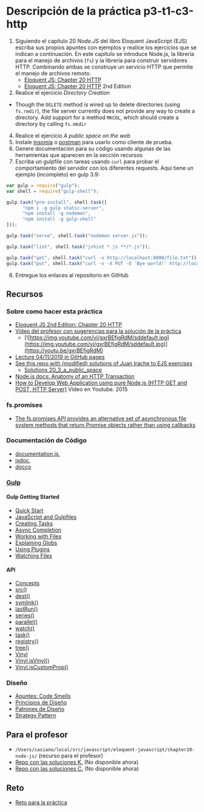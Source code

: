 # Descripción de la práctica p3-t1-c3-http

1. Siguiendo el capítulo 20 *Node.JS*  del libro Eloquent JavaScript (EJS) escriba sus propios apuntes con ejemplos y realice los ejercicios que se indican a continuación.
  En este capítulo se introduce Node.js, la librería para el manejo de archivos (`fs`) y la librería para construir servidores HTTP. Combinando ambas se construye un servicio HTTP que permite el manejo de archivos remoto. 
    - [Eloquent JS: Chapter 20 HTTP](http://eloquentjavascript.net/20_node.html)
    - [Eloquent JS: Chapter 20 HTTP](http://eloquentjavascript.net/2nd_edition/20_node.html) 2nd Edition
3. Realice el ejercicio *Directory Creation* 
  - Though the `DELETE` method is wired up to delete directories (using `fs.rmdir`), 
  the file server currently does not provide any way to create a directory.  Add 
  support for a method `MKCOL`, which should create a directory by calling `fs.mkdir` 
4. Realice el ejercicio *A public space on the web*
4. Instale [insomia](https://insomnia.rest/) o [postman](https://www.getpostman.com/) para usarlo como cliente de prueba.
5. Genere documentación para su código usando algunas de las herramientas que aparecen en la sección recursos
5. Escriba un gulpfile con tareas usando `curl` para probar el comportamiento del servidor con los diferentes requests. Aquí tiene un ejemplo (incompleto) en gulp 3.9:

  ```js
  var gulp = require("gulp");
  var shell = require("gulp-shell");

  gulp.task("pre-install", shell.task([
        "npm i -g gulp static-server",
        "npm install -g nodemon",
        "npm install -g gulp-shell"
  ]));

  gulp.task("serve", shell.task("nodemon server.js"));

  gulp.task("lint", shell.task("jshint *.js **/*.js"));

  gulp.task("get", shell.task("curl -v http://localhost:8000/file.txt"));
  gulp.task("put", shell.task("curl -v -X PUT -d 'Bye world!' http://localhost:8000/file.txt"));


  ```

6. Entregue los enlaces al repositorio en GitHub 

## Recursos

### Sobre como hacer esta práctica

* [Eloquent JS 2nd Edition: Chapter 20 HTTP](http://eloquentjavascript.net/2nd_edition/20_node.html)
* [Vídeo del profesor con sugerencias para la solución de la práctica](https://youtu.be/gxrBEfjgRdM)
  * [![https://img.youtube.com/vi/gxrBEfjgRdM/sddefault.jpg](https://img.youtube.com/vi/gxrBEfjgRdM/sddefault.jpg)](https://youtu.be/gxrBEfjgRdM)
* [Lecture 04/11/2019 in GitHub pages](https://ull-mii-sytws-1920.github.io/clases/2019-11-04/)
* [See this repo with (modified) solutions of Juan Irache to EJS exercises](https://github.com/ULL-MII-SYTWS-1920/eloquent-javascript-exercises)
  - [Solutions 20_3_a_public_space](https://github.com/ULL-MII-SYTWS-1920/eloquent-javascript-exercises/tree/master/20_3_public_space)
* [Node.js docs: Anatomy of an HTTP Transaction](https://nodejs.org/es/docs/guides/anatomy-of-an-http-transaction/)
* [How to Develop Web Application using pure Node.js (HTTP GET and POST, HTTP Server)](https://youtu.be/nuw48-u3Yrg) Vídeo en Youtube. 2015

### fs.promises

* [The fs.promises API provides an alternative set of asynchronous file system methods that return Promise objects rather than using callbacks](https://nodejs.org/dist/latest-v10.x/docs/api/fs.html#fs_fs_promises_api)

### Documentación de Código  

* [documentation.js](http://documentation.js.org/), 
* [jsdoc](https://www.npmjs.com/package/jsdoc), 
* [docco](http://jashkenas.github.io/docco`)

### [Gulp](../../build-tools#gulp)

#### Gulp Getting Started

*   [Quick Start](https://gulpjs.com/docs/en/getting-started/quick-start)
*   [JavaScript and Gulpfiles](https://gulpjs.com/docs/en/getting-started/javascript-and-gulpfiles)
*   [Creating Tasks](https://gulpjs.com/docs/en/getting-started/creating-tasks)
*   [Async Completion](https://gulpjs.com/docs/en/getting-started/async-completion)
*   [Working with Files](https://gulpjs.com/docs/en/getting-started/working-with-files)
*   [Explaining Globs](https://gulpjs.com/docs/en/getting-started/explaining-globs)
*   [Using Plugins](https://gulpjs.com/docs/en/getting-started/using-plugins)
*   [Watching Files](https://gulpjs.com/docs/en/getting-started/watching-files)

#### API

*   [Concepts](https://gulpjs.com/docs/en/api/concepts)
*   [src()](https://gulpjs.com/docs/en/api/src)
*   [dest()](https://gulpjs.com/docs/en/api/dest)
*   [symlink()](https://gulpjs.com/docs/en/api/symlink)
*   [lastRun()](https://gulpjs.com/docs/en/api/lastrun)
*   [series()](https://gulpjs.com/docs/en/api/series)
*   [parallel()](https://gulpjs.com/docs/en/api/parallel)
*   [watch()](https://gulpjs.com/docs/en/api/watch)
*   [task()](https://gulpjs.com/docs/en/api/task)
*   [registry()](https://gulpjs.com/docs/en/api/registry)
*   [tree()](https://gulpjs.com/docs/en/api/tree)
*   [Vinyl](https://gulpjs.com/docs/en/api/vinyl)
*   [Vinyl.isVinyl()](https://gulpjs.com/docs/en/api/vinyl-isvinyl)
*   [Vinyl.isCustomProp()](https://gulpjs.com/docs/en/api/vinyl-iscustomprop)


### Diseño

  * [Apuntes: Code Smells](https://casianorodriguezleon.gitbooks.io/ull-esit-1617/content/apuntes/patterns/codesmell.html)
  * [Principios de Diseño](https://casianorodriguezleon.gitbooks.io/ull-esit-1617/content/apuntes/patterns/designprinciples.html)
  * [Patrones de Diseño](https://casianorodriguezleon.gitbooks.io/ull-esit-1617/content/apuntes/patterns/)
  * [Strategy Pattern](https://casianorodriguezleon.gitbooks.io/ull-esit-1617/content/apuntes/patterns/strategypattern.html)

## Para el profesor

* `/Users/casiano/local/src/javascript/eloquent-javascript/chapter20-node-js/` (recurso para el profesor)
* [Repo con las soluciones K.](https://github.com/ULL-ESIT-MII-CA-1718/nodejs-KevMCh) (No disponible ahora)
* [Repo con las soluciones C.](https://github.com/ULL-ESIT-MII-CA-1718/ejs-chapter20-node-js) (No disponible ahora)

## Reto

* [Reto para la práctica](reto.md)
